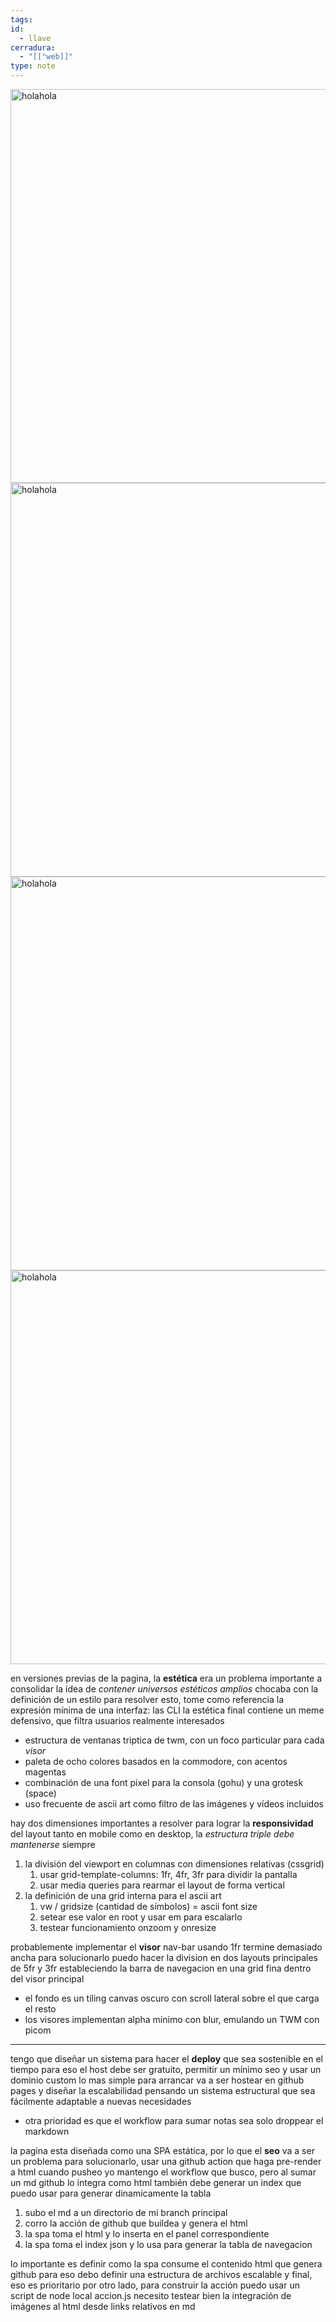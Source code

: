 ```yaml
---
tags:
id:
  - llave
cerradura:
  - "[[°web]]"
type: note
---
```


<img src="https://octantes.github.io/posts/test/portal.webp" width="1200" height="630" loading="lazy" alt="holahola">
<img src="https://octantes.github.io/posts/test/portal.webp" width="1200" height="630" loading="lazy" alt="holahola">
<img src="https://octantes.github.io/posts/test/portal.webp" width="1200" height="630" loading="lazy" alt="holahola">
<img src="https://octantes.github.io/posts/test/portal.webp" width="1200" height="630" loading="lazy" alt="holahola">

en versiones previas de la pagina, la **estética** era un problema importante a consolidar
la idea de *contener universos estéticos amplios* chocaba con la definición de un estilo
para resolver esto, tome como referencia la expresión mínima de una interfaz: las CLI
la estética final contiene un meme defensivo, que filtra usuarios realmente interesados

- estructura de ventanas triptica de twm, con un foco particular para cada *visor*
- paleta de ocho colores basados en la commodore, con acentos magentas
- combinación de una font pixel para la consola (gohu) y una grotesk (space)
- uso frecuente de ascii art como filtro de las imágenes y vídeos incluidos

hay dos dimensiones importantes a resolver para lograr la **responsividad** del layout
tanto en mobile como en desktop, la *estructura triple debe mantenerse* siempre

1. la división del viewport en columnas con dimensiones relativas (cssgrid)
	1. usar grid-template-columns: 1fr, 4fr, 3fr para dividir la pantalla
	2. usar media queries para rearmar el layout de forma vertical
2. la definición de una grid interna para el ascii art
	1. vw / gridsize (cantidad de símbolos) = ascii font size
	2. setear ese valor en root y usar em para escalarlo
	3. testear funcionamiento onzoom y onresize

probablemente implementar el **visor** nav-bar usando 1fr termine demasiado ancha
para solucionarlo puedo hacer la division en dos layouts principales de 5fr y 3fr
estableciendo la barra de navegacion en una grid fina dentro del visor principal

- el fondo es un tiling canvas oscuro con scroll lateral sobre el que carga el resto
- los visores implementan alpha mínimo con blur, emulando un TWM con picom
___
tengo que diseñar un sistema para hacer el **deploy** que sea sostenible en el tiempo
para eso el host debe ser gratuito, permitir un mínimo seo y usar un dominio custom
lo mas simple para arrancar va a ser hostear en github pages y diseñar la escalabilidad
pensando un sistema estructural que sea fácilmente adaptable a nuevas necesidades

- otra prioridad es que el workflow para sumar notas sea solo droppear el markdown

la pagina esta diseñada como una SPA estática, por lo que el **seo** va a ser un problema
para solucionarlo, usar una github action que haga pre-render a html cuando pusheo
yo mantengo el workflow que busco, pero al sumar un md github lo integra como html
también debe generar un index que puedo usar para generar dinamicamente la tabla

1. subo el md a un directorio de mi branch principal
2. corro la acción de github que buildea y genera el html
3. la spa toma el html y lo inserta en el panel correspondiente
4. la spa toma el index json y lo usa para generar la tabla de navegacion

lo importante es definir como la spa consume el contenido html que genera github
para eso debo definir una estructura de archivos escalable y final, eso es prioritario
por otro lado, para construir la acción puedo usar un script de node local accion.js
necesito testear bien la integración de imágenes al html desde links relativos en md
